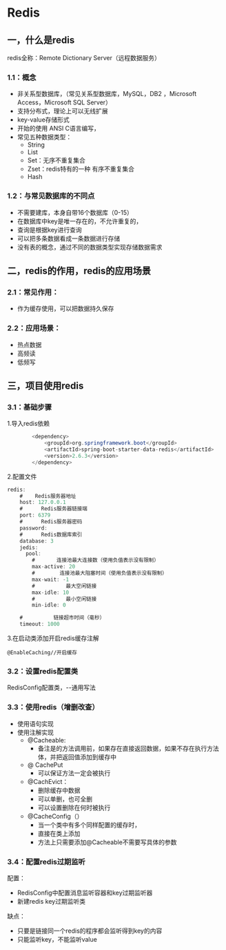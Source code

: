 # Redis

## 一，什么是redis

redis全称：Remote Dictionary Server（远程数据服务）

### 1.1：概念

- 非关系型数据库，（常见关系型数据库，MySQL，DB2 ，Microsoft Access，Microsoft SQL Server）
- 支持分布式，理论上可以无线扩展
- key-value存储形式
- 开始的使用 ANSI C语言编写，
- 常见五种数据类型：
  - String
  - List
  - Set：无序不重复集合
  - Zset：redis特有的一种  有序不重复集合
  - Hash

### 1.2：与常见数据库的不同点

- 不需要建库，本身自带16个数据库（0-15）
- 在数据库中key是唯一存在的，不允许重复的，
- 查询是根据key进行查询
- 可以把多条数据看成一条数据进行存储
- 没有表的概念，通过不同的数据类型实现存储数据需求

## 二，redis的作用，redis的应用场景

### 2.1：常见作用：

- 作为缓存使用，可以把数据持久保存

### 2.2：应用场景：

- 热点数据
- 高频读
- 低频写

## 三，项目使用redis

### 3.1：基础步骤

1.导入redis依赖

```java
        <dependency>
            <groupId>org.springframework.boot</groupId>
            <artifactId>spring-boot-starter-data-redis</artifactId>
            <version>2.6.3</version>
        </dependency>
```

2.配置文件

```java
redis:
    #    Redis服务器地址
    host: 127.0.0.1
    #      Redis服务器链接端
    port: 6379
    #      Redis服务器密码
    password:
    #      Redis数据库索引
    database: 3
    jedis:
      pool:
        #       连接池最大连接数（使用负值表示没有限制）
        max-active: 20
        #        连接池最大阻塞时间（使用负值表示没有限制）
        max-wait: -1
        #          最大空闲链接
        max-idle: 10
        #          最小空闲链接
        min-idle: 0

    #          链接超市时间（毫秒）
    timeout: 1000
```

3.在启动类添加开启redis缓存注解

```
@EnableCaching//开启缓存
```

### 3.2：设置redis配置类

RedisConfig配置类，--通用写法

### 3.3：使用redis（增删改查）

- 使用语句实现
- 使用注解实现
  - @Cacheable:
    - 备注是的方法调用前，如果存在直接返回数据，如果不存在执行方法体，并把返回值添加到缓存中
  - @ CachePut
    - 可以保证方法一定会被执行
  - @CachEvict：
    - 删除缓存中数据
    - 可以单删，也可全删
    - 可以设置删除在何时被执行
  - @CacheConfig（）
    - 当一个类中有多个同样配置的缓存时，
    - 直接在类上添加
    - 方法上只需要添加@Cacheable不需要写具体的参数

### 3.4：配置redis过期监听

配置：

- RedisConfig中配置消息监听容器和key过期监听器
- 新建redis key过期监听类

缺点：

- 只要是链接同一个redis的程序都会监听得到key的内容
- 只能监听key，不能监听value


